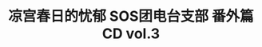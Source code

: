 ---
logo: images/drama/凉宫春日的忧郁SOS团电台支部番外篇CDvol3.jpg
title: 凉宫春日的忧郁 SOS团电台支部 番外篇CD vol.3
subTitle: 凉宫春日的忧郁·SOS团电台支部 CD 于2006年12月21日发售

category: 广播剧

hasResource: true
downloadList:
  - intro: flac+jpg
    size: 310.1MB
    link: https://pan.baidu.com/s/1i8FjAdesY-D_3YDyHXHBdA
  - intro: 云盘 提取码:rvdk
    size: 310.1MB
    link: https://pan.baidu.com/s/1i8FjAdesY-D_3YDyHXHBdA

downloadContent: |
  凉宫春日的忧郁·SOS团电台支部 CD 于2006年12月21日发售。<br>
  收录：<br>
  1．オープニング<br>
  2．ラジオ座談会「涼宮ハルヒの憂鬱ＳＯＳ団ラジオ支部」を振り返る<br>
  3．オリジナルジングルを作ろうIII<br>
  4．復活　ぶらり不思議探索隊！<br>
  5．復活　有希に聞け！　その１<br>
  6．朝比奈みくるの大予言III<br>
  7．鶴屋さんのめがっさおつかれ！相談コーナー　出張版１<br>
  8．復活　マイノリティレポート！！！<br>
  9．復活　有希に聞け！　その２<br>
  10．退屈しのぎスペシャル<br>
  11．鶴屋さんのめがっさおつかれ！相談コーナー　出張版２<br>
  12．エンディング<br><br>
  版权属于:VCB-Studio<br>
  文件地址:https://vcb-s.com/archives/11328
---